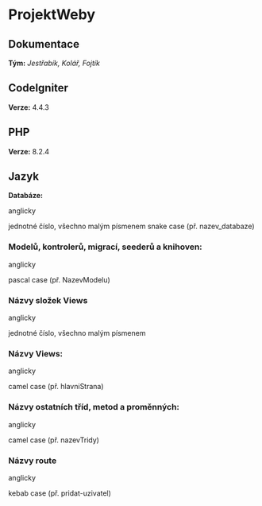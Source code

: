# ProjektWeby
## Dokumentace
**Tým:** *Jestřabík, Kolář, Fojtík*
## CodeIgniter
**Verze:** 4.4.3
## PHP
**Verze:** 8.2.4
## Jazyk
**Databáze:**

anglicky

jednotné číslo, všechno malým písmenem
snake case (př. nazev_databaze)
### Modelů, kontrolerů, migrací, seederů a knihoven:
anglicky

pascal case (př. NazevModelu)
### Názvy složek Views
anglicky

jednotné číslo, všechno malým písmenem

### Názvy Views:
anglicky

camel case (př. hlavniStrana)
### Názvy ostatních tříd, metod a proměnných:
anglicky

camel case (př. nazevTridy)

### Názvy route
anglicky

kebab case (př. pridat-uzivatel)
